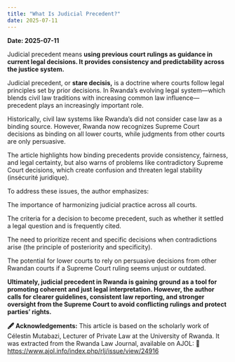 ```yaml
---
title: "What Is Judicial Precedent?"
date: 2025-07-11
---
```


**Date: 2025-07-11**


Judicial precedent means **using previous court rulings as guidance in current legal decisions. It provides consistency and predictability across the justice system.**

Judicial precedent, or **stare decisis,** is a doctrine where courts follow legal principles set by prior decisions. In Rwanda’s evolving legal system—which blends civil law traditions with increasing common law influence—precedent plays an increasingly important role.

Historically, civil law systems like Rwanda’s did not consider case law as a binding source. However, Rwanda now recognizes Supreme Court decisions as binding on all lower courts, while judgments from other courts are only persuasive.

The article highlights how binding precedents provide consistency, fairness, and legal certainty, but also warns of problems like contradictory Supreme Court decisions, which create confusion and threaten legal stability (insécurité juridique).

To address these issues, the author emphasizes:

The importance of harmonizing judicial practice across all courts.

The criteria for a decision to become precedent, such as whether it settled a legal question and is frequently cited.

The need to prioritize recent and specific decisions when contradictions arise (the principle of posteriority and specificity).

The potential for lower courts to rely on persuasive decisions from other Rwandan courts if a Supreme Court ruling seems unjust or outdated.

**Ultimately, judicial precedent in Rwanda is gaining ground as a tool for promoting coherent and just legal interpretation. However, the author calls for clearer guidelines, consistent law reporting, and stronger oversight from the Supreme Court to avoid conflicting rulings and protect parties’ rights.**

**🖋️ Acknowledgements:**
This article is based on the scholarly work of Célestin Mutabazi, Lecturer of Private Law at the University of Rwanda.
It was extracted from the Rwanda Law Journal, available on AJOL:
🔗 https://www.ajol.info/index.php/rlj/issue/view/24916
